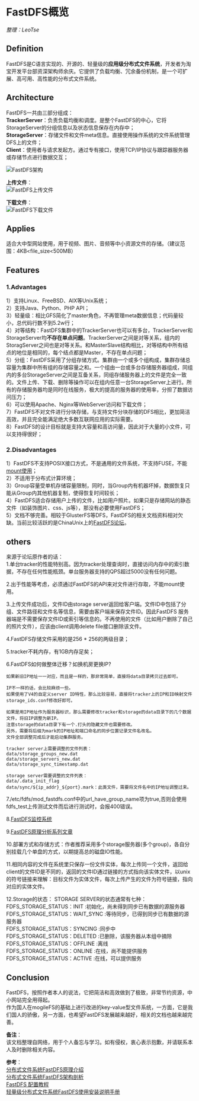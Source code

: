 # FastDFS概览
_整理：LeoTse_


## Definition
FastDFS是C语言实现的、开源的、轻量级的**应用级分布式文件系统**，开发者为淘宝开发平台部资深架构师余庆。它提供了负载均衡、冗余备份机制，是一个可扩展、高可用、高性能的分布式文件系统。

## Architecture
FastDFS一共由三部分组成：  
**TrackerServer**：负责负载均衡和调度。是整个FastDFS的中心，它将StorageServer的分组信息以及状态信息保存在内存中；  
**StorageServer**：存储文件和文件meta信息。直接使用操作系统的文件系统管理DFS上的文件；  
**Client**：使用者与请求发起方。通过专有接口，使用TCP/IP协议与跟踪器服务器或存储节点进行数据交互；  

![FastDFS架构](http://www.programmer.com.cn/wp-content/uploads/2010/11/%E5%88%86%E5%B8%83%E5%BC%8F%E6%96%87%E4%BB%B6%E7%B3%BB%E7%BB%9FFastDFS%E6%9E%B6%E6%9E%84%E5%89%96.gif)

**上传文件**：  
![FastDFS上传文件](http://www.programmer.com.cn/wp-content/uploads/2010/11/%E5%88%86%E5%B8%83%E5%BC%8F%E6%96%87%E4%BB%B62.gif)

**下载文件**：  
![FastDFS下载文件](http://www.programmer.com.cn/wp-content/uploads/2010/11/%E5%88%86%E5%B8%83%E5%BC%8F%E6%96%87%E4%BB%B63.gif)

## Applies
适合大中型网站使用，用于视频、图片、音频等中小资源文件的存储。（建议范围：4KB<file_size<500MB）

## Features
### 1.Advantages
1）支持Linux、FreeBSD、AIX等Unix系统；  
2）支持Java、Python、PHP API；  
3）轻量级：相比GFS简化了master角色，不再管理meta数据信息；代码量较小，总代码行数不到5.2w行；  
4）对等结构：FastDFS集群中的TrackerServer也可以有多台，TrackerServer和StorageServer均**不存在单点问题**。TrackerServer之间是对等关系，组内的StoragServer之间也是对等关系。和MasterSlave结构相比，对等结构中所有结点的地位是相同的，每个结点都是Master，不存在单点问题；  
5）分组：FastDFS采用了分组存储方式。集群由一个或多个组构成，集群存储总容量为集群中所有组的存储容量之和。一个组由一台或多台存储服务器组成，同组内的多台StorageServer之间是互备关系，同组存储服务器上的文件是完全一致的。文件上传、下载、删除等操作可以在组内任意一台StorageServer上进行。所有的存储服务器均是同时在线服务，极大的提高的服务器的使用率，分担了数据访问压力；  
6）可以使用Apache、Nginx等WebServer访问和下载文件；  
7）FastDFS不对文件进行分块存储，与支持文件分块存储的DFS相比，更加简洁高效，并且完全能满足绝大多数互联网应用的实际需要。    
8）FastDFS的设计目标就是支持大容量和高访问量，因此对于大量的小文件，可以支持得很好；  

### 2.Disadvantages
1）FastDFS不支持POSIX接口方式，不是通用的文件系统，不支持FUSE，不能[mount使用](http://en.wikipedia.org/wiki/Mount_(Unix))；  
2）不适用于分布式计算环境；  
3）Group容量受单机存储容量限制，同时，当Group内有机器坏掉，数据恢复只能从Group内其他机器复制，使得恢复时间较长；  
4）FastDFS适合存储用户上传的文件，比如用户照片。如果只是存储网站的静态文件（如装饰图片、css、js等），那没有必要使用FastDFS；  
5）文档不够完善。相较于GlusterFS等DFS，FastDFS的相关文档资料相对欠缺。当前比较活跃的是ChinaUnix上的[FastDFS论坛](http://bbs.chinaunix.net/forum-240-1.html)。  


## others
来源于论坛原作者的话：  
1.单台tracker的性能特别高。因为tracker处理查询时，直接访问内存中的索引数据，不存在任何性能瓶颈。单台服务器支持的QPS超过5000没有任何问题。  

2.出于性能等考虑，必须通过FastDFS的API来对文件进行存取，不能mount使用。 

3.上传文件成功后，文件ID由storage server返回给客户端。文件ID中包括了分组、文件路径和文件名等信息，需要由客户端来保存文件ID。因此FastDFS 服务器端是不需要保存文件ID或索引等信息的。不再使用的文件（比如用户删除了自己的照片文件），应该由client调用delete file接口删除该文件。  

4.FastDFS存储文件采用的是256 * 256的两级目录；  

5.tracker不耗内存，有1GB内存足矣；   

6.FastDFS如何做整体迁移？如换机房更换IP?  

	如果新旧IP地址一一对应，而且是一样的，那非常简单，直接将data目录拷贝过去即可。

	IP不一样的话，会比较麻烦一些。
	如果使用了V4的自定义server ID特性，那么比较容易，直接将tracker上的IP和ID映射文件storage_ids.conf修改好即可。

	如果是用IP地址作为服务器标识，那么需要修改tracker和storage的data目录下的几个数据文件，将旧IP调整为新IP。
	注意storage的data目录下有一个.打头的隐藏文件也需要修改。
	另外，需要将后缀为mark的IP地址和端口命名的同步位置记录文件名改名。
	文件全部调整完成后才能启动集群服务。

	tracker server上需要调整的文件列表：
	data/storage_groups_new.dat
	data/storage_servers_new.dat
	data/storage_sync_timestamp.dat

	storage server需要调整的文件列表：
	data/.data_init_flag
	data/sync/${ip_addr}_${port}.mark：此类文件，需要将文件名中的IP地址调整过来。

7./etc/fdfs/mod_fastdfs.conf中的url_have_group_name项为true,否则会使用fdfs_test上传测试文件而后进行测试时，会报400错误。

8.[FastDFS监控系统](http://bbs.chinaunix.net/thread-3772130-1-4.html)

9.[FastDFS原理分析系列文章](http://bbs.chinaunix.net/thread-4164253-1-5.html)

10.部署方式和存储方式：作者推荐采用多个storage服务器(多个group)，各自分别挂载几个单盘的方式，以期提高总的磁盘IO性能。

11.相同内容的文件在系统里只保存一份文件实体，每次上传同一个文件，返回给client的文件ID是不同的，返回的文件ID通过链接的方式指向该实体文件，以unix的符号链接来理解：目标文件为实体文件，每次上传产生的文件为符号链接，指向对应的实体文件。

12.Storage的状态：
    STORAGE SERVER的状态通常有七种：
    FDFS_STORAGE_STATUS：INIT      :初始化，尚未得到同步已有数据的源服务器  
    FDFS_STORAGE_STATUS：WAIT_SYNC :等待同步，已得到同步已有数据的源服务器  
    FDFS_STORAGE_STATUS：SYNCING   :同步中  
    FDFS_STORAGE_STATUS：DELETED   :已删除，该服务器从本组中摘除  
    FDFS_STORAGE_STATUS：OFFLINE   :离线  
    FDFS_STORAGE_STATUS：ONLINE    :在线，尚不能提供服务  
    FDFS_STORAGE_STATUS：ACTIVE    :在线，可以提供服务  


## Conclusion
FastDFS，按照作者本人的说法，它把简洁和高效做到了极致，非常节约资源，中小网站完全用得起。  
作为国人在mogileFS的基础上进行改进的key-value型文件系统，一方面，它是我们国人的骄傲，另一方面，也希望FastDFS发展越来越好，相关的文档也越来越完善。

**备注**：  
该文档整理自网络，用于个人备忘与学习。如有侵权，衷心表示抱歉，并请联系本人及时删除相关内容。

**参考**：  
[分布式文件系统FastDFS原理介绍](http://tech.uc.cn/?p=221)  
[分布式文件系统FastDFS架构剖析](http://www.oschina.net/question/12_13316)  
[FastDFS 配置教程](http://blog.irebit.com/fastdfs-%E9%85%8D%E7%BD%AE%E6%95%99%E7%A8%8B/)  
[轻量级分布式文件系统FastDFS使用安装说明手册](http://blog.csdn.net/monkey_d_meng/article/details/6038995)  